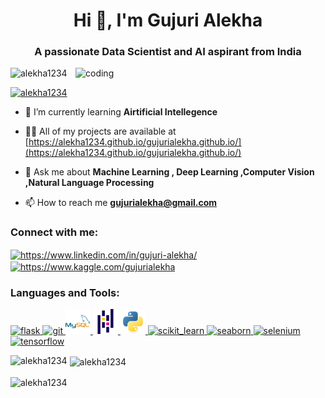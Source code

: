 <h1 align="center">Hi 👋, I'm Gujuri Alekha</h1>
<h3 align="center">A passionate Data Scientist and AI aspirant from India</h3>
<img align='right' alt='coding' width="400" src="https://raw.githubusercontent.com/hasibul-hasan-shuvo/hasibul-hasan-shuvo/main/images/coding-boy.gif"> 

<p align="left"> <img src="https://komarev.com/ghpvc/?username=alekha1234&label=Profile%20views&color=0e75b6&style=flat" alt="alekha1234" /> </p>

<p align="left"> <a href="https://github.com/ryo-ma/github-profile-trophy"><img src="https://github-profile-trophy.vercel.app/?username=alekha1234" alt="alekha1234" /></a> </p>

- 🌱 I’m currently learning **Airtificial Intellegence**

- 👨‍💻 All of my projects are available at [https://alekha1234.github.io/gujurialekha.github.io/](https://alekha1234.github.io/gujurialekha.github.io/)

- 💬 Ask me about **Machine Learning , Deep Learning ,Computer Vision ,Natural Language Processing**

- 📫 How to reach me **gujurialekha@gmail.com**

<h3 align="left">Connect with me:</h3>
<p align="left">
<a href="https://linkedin.com/in/https://www.linkedin.com/in/gujuri-alekha/" target="blank"><img align="center" src="https://raw.githubusercontent.com/rahuldkjain/github-profile-readme-generator/master/src/images/icons/Social/linked-in-alt.svg" alt="https://www.linkedin.com/in/gujuri-alekha/" height="30" width="40" /></a>
<a href="https://kaggle.com/https://www.kaggle.com/gujurialekha" target="blank"><img align="center" src="https://raw.githubusercontent.com/rahuldkjain/github-profile-readme-generator/master/src/images/icons/Social/kaggle.svg" alt="https://www.kaggle.com/gujurialekha" height="30" width="40" /></a>
</p>

<h3 align="left">Languages and Tools:</h3>
<p align="left"> <a href="https://flask.palletsprojects.com/" target="_blank" rel="noreferrer"> <img src="https://www.vectorlogo.zone/logos/pocoo_flask/pocoo_flask-icon.svg" alt="flask" width="40" height="40"/> </a> <a href="https://git-scm.com/" target="_blank" rel="noreferrer"> <img src="https://www.vectorlogo.zone/logos/git-scm/git-scm-icon.svg" alt="git" width="40" height="40"/> </a> <a href="https://www.mysql.com/" target="_blank" rel="noreferrer"> <img src="https://raw.githubusercontent.com/devicons/devicon/master/icons/mysql/mysql-original-wordmark.svg" alt="mysql" width="40" height="40"/> </a> <a href="https://pandas.pydata.org/" target="_blank" rel="noreferrer"> <img src="https://raw.githubusercontent.com/devicons/devicon/2ae2a900d2f041da66e950e4d48052658d850630/icons/pandas/pandas-original.svg" alt="pandas" width="40" height="40"/> </a> <a href="https://www.python.org" target="_blank" rel="noreferrer"> <img src="https://raw.githubusercontent.com/devicons/devicon/master/icons/python/python-original.svg" alt="python" width="40" height="40"/> </a> <a href="https://scikit-learn.org/" target="_blank" rel="noreferrer"> <img src="https://upload.wikimedia.org/wikipedia/commons/0/05/Scikit_learn_logo_small.svg" alt="scikit_learn" width="40" height="40"/> </a> <a href="https://seaborn.pydata.org/" target="_blank" rel="noreferrer"> <img src="https://seaborn.pydata.org/_images/logo-mark-lightbg.svg" alt="seaborn" width="40" height="40"/> </a> <a href="https://www.selenium.dev" target="_blank" rel="noreferrer"> <img src="https://raw.githubusercontent.com/detain/svg-logos/780f25886640cef088af994181646db2f6b1a3f8/svg/selenium-logo.svg" alt="selenium" width="40" height="40"/> </a> <a href="https://www.tensorflow.org" target="_blank" rel="noreferrer"> <img src="https://www.vectorlogo.zone/logos/tensorflow/tensorflow-icon.svg" alt="tensorflow" width="40" height="40"/> </a> </p>

<p><img align="left" src="https://github-readme-stats.vercel.app/api/top-langs?username=alekha1234&show_icons=true&locale=en&layout=compact" alt="alekha1234" /></p>

<p>&nbsp;<img align="center" src="https://github-readme-stats.vercel.app/api?username=alekha1234&show_icons=true&locale=en" alt="alekha1234" /></p>

<p><img align="center" src="https://github-readme-streak-stats.herokuapp.com/?user=alekha1234&" alt="alekha1234" /></p>

